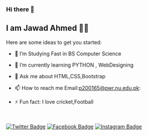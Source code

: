### Hi there 👋

## I am Jawad Ahmed 👨‍💻


Here are some ideas to get you started:

- 🔭 I’m Studying Fast in BS Computer Science
- 🌱 I’m currently learning PYTHON , WebDesigning


- 💬 Ask me about HTML,CSS,Bootstrap
- 📫 How to reach me Email:p200165@pwr.nu.edu.pk:


- ⚡ Fun fact: I love cricket,Football 

<br>

[![Twitter Badge](https://img.shields.io/badge/-Jawad%20Ahmed-1ca0f1?style=flat-square&logo=twitter&logoColor=white&link=https://twitter.com/JawadAhmedQur10)](https://twitter.com/JawadAhmedQur10) 
[![Facebook Badge](https://img.shields.io/badge/-Jawad%20Ahmed-blue?style=flat-square&logo=Facebook&logoColor=white&link=https://www.facebook.com/in/sulthannk/)](https://www.facebook.com/in/iamjawadah5643953@gmail.com/) 
[![Instagram Badge](https://img.shields.io/badge/-Jawad%20Ahmed-red?style=flat-square&logo=Instagram&logoColor=yellow&link=https://instagram.com)](https://www.instagram.com/iamjawadah5643953/)
